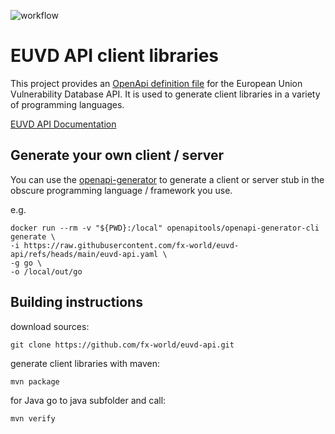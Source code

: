 ![workflow](https://github.com/fx-world/euvd-api/actions/workflows/build.yml/badge.svg)

# EUVD API client libraries

This project provides an [OpenApi definition file](euvd-api.yaml) for the European Union Vulnerability Database API.
It is used to generate client libraries in a variety of programming languages.

[EUVD API Documentation](https://euvd.enisa.europa.eu/apidoc)

## Generate your own client / server

You can use the [openapi-generator](https://github.com/OpenAPITools/openapi-generator) to generate a client or server stub in the obscure programming language / framework you use.

e.g.

	docker run --rm -v "${PWD}:/local" openapitools/openapi-generator-cli generate \
    -i https://raw.githubusercontent.com/fx-world/euvd-api/refs/heads/main/euvd-api.yaml \
    -g go \
    -o /local/out/go

## Building instructions

download sources:
 
	git clone https://github.com/fx-world/euvd-api.git
	
generate client libraries with maven:
 
	mvn package
	
for Java go to java subfolder and call:

	mvn verify
	
